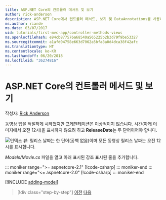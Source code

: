 ```yaml
---
title: ASP.NET Core의 컨트롤러 메서드 및 보기
author: rick-anderson
description: ASP.NET Core에서 컨트롤러 메서드, 보기 및 DataAnnotations를 사용하는 방법을 배웁니다.
ms.author: riande
ms.date: 03/07/2017
uid: tutorials/first-mvc-app/controller-methods-views
ms.openlocfilehash: e94cb877576a68540a565225b2b3d79f9be53327
ms.sourcegitcommit: a1afd04758e663d7062a5bfa8a0d4dca38f42afc
ms.translationtype: HT
ms.contentlocale: ko-KR
ms.lasthandoff: 06/20/2018
ms.locfileid: "36274816"
---
```

# <a name="controller-methods-and-views-in-aspnet-core"></a>ASP.NET Core의 컨트롤러 메서드 및 보기

작성자: [Rick Anderson](https://twitter.com/RickAndMSFT)

동영상 앱을 적절하게 시작했지만 프레젠테이션은 이상적이지 않습니다. 시간(아래 이미지에서 오전 12시)을 표시하지 않으려 하고 **ReleaseDate**는 두 단어이어야 합니다.

![인덱스 뷰: 릴리스 날짜는 한 단어(공백 없음)이며 모든 동영상 릴리스 날짜는 오전 12시를 표시합니다.](working-with-sql/_static/m55.png)

*Models/Movie.cs* 파일을 열고 아래 표시된 강조 표시된 줄을 추가합니다.

::: moniker range=">= aspnetcore-2.1"
[!code-csharp[](start-mvc/sample/MvcMovie21/Models/MovieDateFixed.cs?name=snippet_1&highlight=2,3,12-13,17)]
::: moniker-end
::: moniker range="<= aspnetcore-2.0"
[!code-csharp[](start-mvc/sample/MvcMovie/Models/MovieDateWithExtraUsings.cs?name=snippet_1&highlight=13-14)]
::: moniker-end

[!INCLUDE [adding-model](~/includes/mvc-intro/controller-methods-views.md)]

> [!div class="step-by-step"]
> [이전](working-with-sql.md)
> [다음](search.md)  
